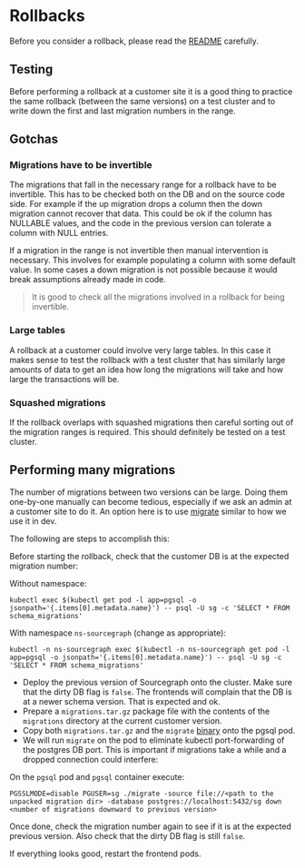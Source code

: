 # Rollbacks

Before you consider a rollback, please read the [README](https://sourcegraph.com/github.com/sourcegraph/sourcegraph/-/blob/migrations/README.md?utm_product_name=GoLand&utm_product_version=GoLand#L22:48)
carefully.

## Testing

Before performing a rollback at a customer site it is a good thing to practice the same rollback (between the same versions)
on a test cluster and to write down the first and last migration numbers in the range.

## Gotchas

### Migrations have to be invertible

The migrations that fall in the necessary range for a rollback have to be invertible. This has to be checked both on the
DB and on the source code side. For example if the up migration drops a column then the down migration cannot recover
that data. This could be ok if the column has NULLABLE values, and the code in the previous version can tolerate a column with NULL entries.

If a migration in the range is not invertible then manual intervention is necessary. This involves for example populating
a column with some default value. In some cases a down migration is not possible because it would break assumptions already
made in code.

> It is good to check all the migrations involved in a rollback for being invertible.

### Large tables

A rollback at a customer could involve very large tables. In this case it makes sense to test the rollback with a test
cluster that has similarly large amounts of data to get an idea how long the migrations will take and how large the
transactions will be.

### Squashed migrations

If the rollback overlaps with squashed migrations then careful sorting out of the migration ranges is required.
This should definitely be tested on a test cluster.

## Performing many migrations

The number of migrations between two versions can be large. Doing them one-by-one manually can become tedious,
especially if we ask an admin at a customer site to do it. An option here is to use [migrate](https://github.com/golang-migrate/migrate)
similar to how we use it in dev.

The following are steps to accomplish this:

Before starting the rollback, check that the customer DB is at the expected migration number:

Without namespace:

```shell
kubectl exec $(kubectl get pod -l app=pgsql -o jsonpath='{.items[0].metadata.name}') -- psql -U sg -c 'SELECT * FROM schema_migrations'
```

With namespace `ns-sourcegraph` (change as appropriate):

```shell
kubectl -n ns-sourcegraph exec $(kubectl -n ns-sourcegraph get pod -l app=pgsql -o jsonpath='{.items[0].metadata.name}') -- psql -U sg -c 'SELECT * FROM schema_migrations'
```

- Deploy the previous version of Sourcegraph onto the cluster. Make sure that the dirty DB flag is `false`. The frontends will complain that
  the DB is at a newer schema version. That is expected and ok.
- Prepare a `migrations.tar.gz` package file with the contents of the `migrations` directory at the current customer version.
- Copy both `migrations.tar.gz` and the `migrate` [binary](https://github.com/golang-migrate/migrate/releases) onto the pgsql pod.
- We will run `migrate` on the pod to eliminate kubectl port-forwarding of the postgres DB port. This is important if migrations
  take a while and a dropped connection could interfere:

On the `pgsql` pod and `pgsql` container execute:

```shell
PGSSLMODE=disable PGUSER=sg ./migrate -source file://<path to the unpacked migration dir> -database postgres://localhost:5432/sg down <number of migrations downward to previous version>
```

Once done, check the migration number again to see if it is at the expected previous version. Also check that the dirty DB flag is still `false`.

If everything looks good, restart the frontend pods.
